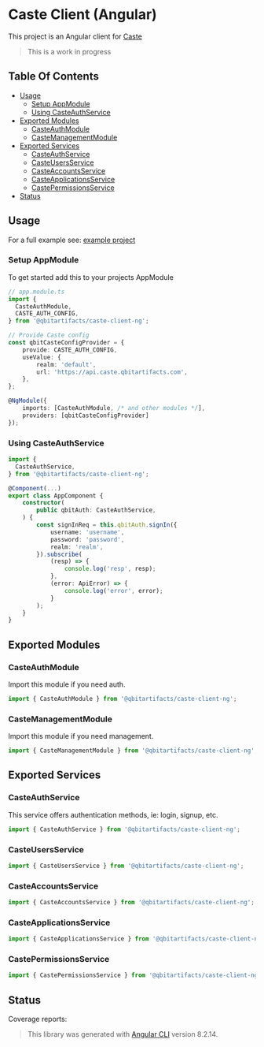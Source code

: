 # Caste Client (Angular) <!-- omit in toc -->

This project is an Angular client for [Caste](https://github.com/QbitArtifacts/caste)

> This is a work in progress

## Table Of Contents <!-- omit in toc -->

- [Usage](#usage)
  - [Setup AppModule](#setup-appmodule)
  - [Using CasteAuthService](#using-casteauthservice)
- [Exported Modules](#exported-modules)
  - [CasteAuthModule](#casteauthmodule)
  - [CasteManagementModule](#castemanagementmodule)
- [Exported Services](#exported-services)
  - [CasteAuthService](#casteauthservice)
  - [CasteUsersService](#casteusersservice)
  - [CasteAccountsService](#casteaccountsservice)
  - [CasteApplicationsService](#casteapplicationsservice)
  - [CastePermissionsService](#castepermissionsservice)
- [Status](#status)

## Usage

For a full example see: [example project](../../src)

### Setup AppModule

To get started add this to your projects AppModule

```typescript
// app.module.ts
import {
  CasteAuthModule,
  CASTE_AUTH_CONFIG,
} from '@qbitartifacts/caste-client-ng';

// Provide Caste config
const qbitCasteConfigProvider = {
    provide: CASTE_AUTH_CONFIG,
    useValue: {
        realm: 'default',
        url: 'https://api.caste.qbitartifacts.com',
    },
};

@NgModule({
    imports: [CasteAuthModule, /* and other modules */],
    providers: [qbitCasteConfigProvider]
});
```

### Using CasteAuthService

```typescript
import {
  CasteAuthService,
} from '@qbitartifacts/caste-client-ng';

@Component(...)
export class AppComponent {
    constructor(
        public qbitAuth: CasteAuthService,
    ) {
        const signInReq = this.qbitAuth.signIn({
            username: 'username',
            password: 'password',
            realm: 'realm',
        }).subscribe(
            (resp) => {
                console.log('resp', resp);
            },
            (error: ApiError) => {
                console.log('error', error);
            }
        );
    }
}
```

## Exported Modules

### CasteAuthModule

Import this module if you need auth.

```ts
import { CasteAuthModule } from '@qbitartifacts/caste-client-ng';
```

### CasteManagementModule

Import this module if you need management.

```ts
import { CasteManagementModule } from '@qbitartifacts/caste-client-ng';
```

## Exported Services

### CasteAuthService

This service offers authentication methods, ie: login, signup, etc.

```ts
import { CasteAuthService } from '@qbitartifacts/caste-client-ng';
```

### CasteUsersService

```ts
import { CasteUsersService } from '@qbitartifacts/caste-client-ng';
```

### CasteAccountsService

```ts
import { CasteAccountsService } from '@qbitartifacts/caste-client-ng';
```

### CasteApplicationsService

```ts
import { CasteApplicationsService } from '@qbitartifacts/caste-client-ng';
```

### CastePermissionsService

```ts
import { CastePermissionsService } from '@qbitartifacts/caste-client-ng';
```

## Status

Coverage reports:

<!-- BADGES_START -->

<!-- BADGES_END -->

> This library was generated with [Angular CLI](https://github.com/angular/angular-cli) version 8.2.14.
